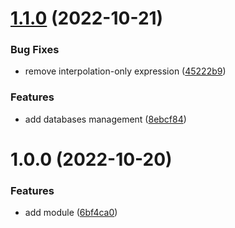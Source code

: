 # [1.1.0](https://github.com/data-platform-hq/terraform-azurerm-postgresql-flexible-server/compare/v1.0.0...v1.1.0) (2022-10-21)


### Bug Fixes

* remove interpolation-only expression ([45222b9](https://github.com/data-platform-hq/terraform-azurerm-postgresql-flexible-server/commit/45222b931ca342dc5d84880638ca156cb8a41edb))


### Features

* add databases management ([8ebcf84](https://github.com/data-platform-hq/terraform-azurerm-postgresql-flexible-server/commit/8ebcf84255878b8065d63e9f3b750dbf4d7995bb))

# 1.0.0 (2022-10-20)


### Features

* add module ([6bf4ca0](https://github.com/data-platform-hq/terraform-azurerm-postgresql-flexible-server/commit/6bf4ca053f72b98cbdc67d9aed75d012fd205547))
